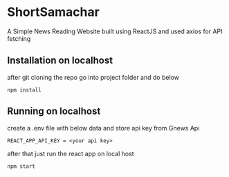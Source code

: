 # ShortSamachar
A Simple News Reading Website built using ReactJS and used axios for API fetching
## Installation on localhost
after git cloning the repo
go into project folder and do below
```
npm install
```

## Running on localhost
create a .env file with below data and store api key from Gnews Api
```
REACT_APP_API_KEY = <your api key>
```
after that just run the react app on local host 

```
npm start
```

